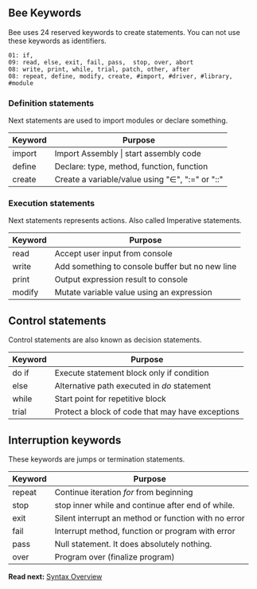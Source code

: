 ## Bee Keywords

Bee uses 24 reserved keywords to create statements. You can not use these keywords as identifiers. 

```
01: if,
09: read, else, exit, fail, pass,  stop, over, abort
08: write, print, while, trial, patch, other, after 
08: repeat, define, modify, create, #import, #driver, #library, #module
```

### Definition statements

Next statements are used to import modules or declare something.

| Keyword  | Purpose
|----------|--------------------------------------------------
| import   | Import Assembly \| start assembly code
| define   | Declare: type, method, function, function
| create   | Create a variable/value using "∈", ":=" or "::"


### Execution statements

Next statements represents actions. Also called Imperative statements.

| Keyword  | Purpose
|----------|--------------------------------------------------
| read     | Accept user input from console 
| write    | Add something to console buffer but no new line 
| print    | Output expression result to console 
| modify   | Mutate variable value using an expression

## Control statements

Control statements are also known as decision statements.

| Keyword  | Purpose
|----------|----------------------------------------------------
| do if    | Execute statement block only if condition
| else     | Alternative path executed in _do_ statement
| while    | Start point for repetitive block
| trial    | Protect a block of code that may have exceptions

## Interruption keywords

These keywords are jumps or termination statements.

| Keyword  | Purpose
|----------|--------------------------------------------------
| repeat   | Continue iteration _for_ from beginning
| stop     | stop inner while and continue after end of while.
| exit     | Silent interrupt an method or function with no error 
| fail     | Interrupt method, function or program with error 
| pass     | Null statement. It does absolutely nothing.
| over     | Program over (finalize program)

**Read next:** [Syntax Overview](overview.md)